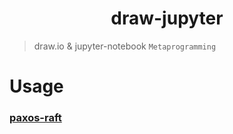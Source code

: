 <h1 align="center">draw-jupyter </h1>

> draw.io & jupyter-notebook `Metaprogramming`

# Usage

### [paxos-raft](https://github.com/prateekrastogi/paxos-raft#readme)
